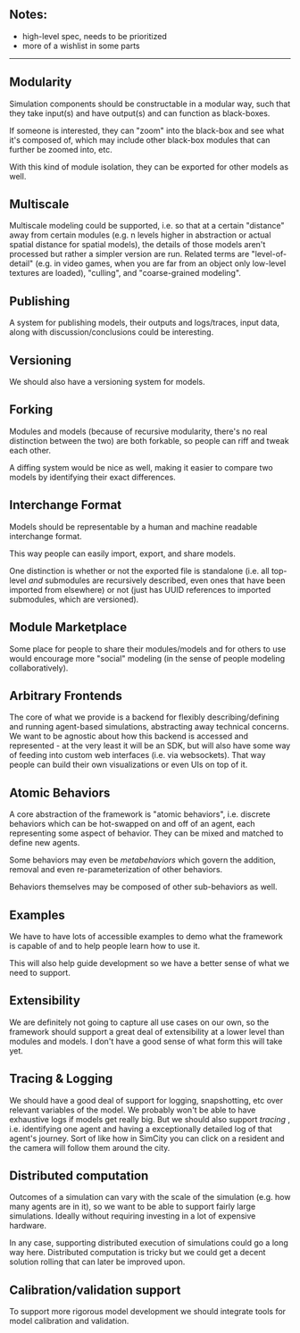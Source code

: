 ## Notes:

- high-level spec, needs to be prioritized
- more of a wishlist in some parts

---

## Modularity

Simulation components should be constructable in a modular way, such that they take input(s) and have output(s) and can function as black-boxes.

If someone is interested, they can "zoom" into the black-box and see what it's composed of, which may include other black-box modules that can further be zoomed into, etc.

With this kind of module isolation, they can be exported for other models as well.

## Multiscale

Multiscale modeling could be supported, i.e. so that at a certain "distance" away from certain modules (e.g. n levels higher in abstraction or actual spatial distance for spatial models), the details of those models aren't processed but rather a simpler version are run. Related terms are "level-of-detail" (e.g. in video games, when you are far from an object only low-level textures are loaded), "culling", and "coarse-grained modeling".

## Publishing

A system for publishing models, their outputs and logs/traces, input data, along with discussion/conclusions could be interesting.

## Versioning

We should also have a versioning system for models.

## Forking

Modules and models (because of recursive modularity, there's no real distinction between the two) are both forkable, so people can riff and tweak each other.

A diffing system would be nice as well, making it easier to compare two models by identifying their exact differences.

## Interchange Format

Models should be representable by a human and machine readable interchange format.

This way people can easily import, export, and share models.

One distinction is whether or not the exported file is standalone (i.e. all top-level _and_ submodules are recursively described, even ones that have been imported from elsewhere) or not (just has UUID references to imported submodules, which are versioned).

## Module Marketplace

Some place for people to share their modules/models and for others to use would encourage more "social" modeling (in the sense of people modeling collaboratively).

## Arbitrary Frontends

The core of what we provide is a backend for flexibly describing/defining and running agent-based simulations, abstracting away technical concerns. We want to be agnostic about how this backend is accessed and represented - at the very least it will be an SDK, but will also have some way of feeding into custom web interfaces (i.e. via websockets). That way people can build their own visualizations or even UIs on top of it.

## Atomic Behaviors

A core abstraction of the framework is "atomic behaviors", i.e. discrete behaviors which can be hot-swapped on and off of an agent, each representing some aspect of behavior. They can be mixed and matched to define new agents.

Some behaviors may even be _metabehaviors_ which govern the addition, removal and even re-parameterization of other behaviors.

Behaviors themselves may be composed of other sub-behaviors as well.

## Examples

We have to have lots of accessible examples to demo what the framework is capable of and to help people learn how to use it.

This will also help guide development so we have a better sense of what we need to support.

## Extensibility

We are definitely not going to capture all use cases on our own, so the framework should support a great deal of extensibility at a lower level than modules and models. I don't have a good sense of what form this will take yet.

## Tracing & Logging

We should have a good deal of support for logging, snapshotting, etc over relevant variables of the model. We probably won't be able to have exhaustive logs if models get really big. But we should also support _tracing_ , i.e. identifying one agent and having a exceptionally detailed log of that agent's journey. Sort of like how in SimCity you can click on a resident and the camera will follow them around the city.

## Distributed computation

Outcomes of a simulation can vary with the scale of the simulation (e.g. how many agents are in it), so we want to be able to support fairly large simulations. Ideally without requiring investing in a lot of expensive hardware.

In any case, supporting distributed execution of simulations could go a long way here. Distributed computation is tricky but we could get a decent solution rolling that can later be improved upon.

## Calibration/validation support

To support more rigorous model development we should integrate tools for model calibration and validation.
